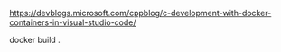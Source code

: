 https://devblogs.microsoft.com/cppblog/c-development-with-docker-containers-in-visual-studio-code/

docker build .

